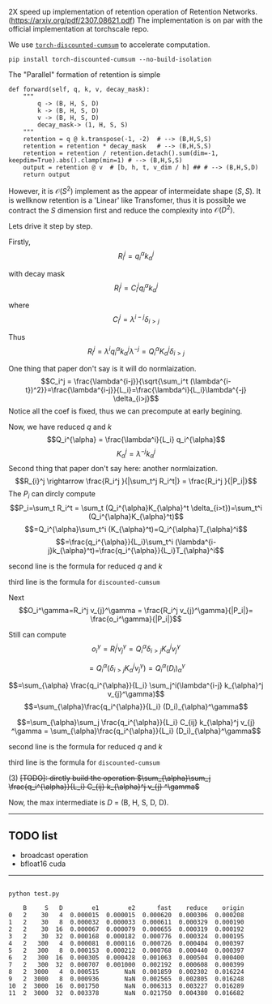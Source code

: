 
2X speed up implementation of retention operation of Retention Networks. (https://arxiv.org/pdf/2307.08621.pdf)
The implementation is on par with the official implementation at torchscale repo.

We use [`torch-discounted-cumsum`](https://github.com/toshas/torch-discounted-cumsum) to accelerate computation.

```
pip install torch-discounted-cumsum --no-build-isolation
```

The "Parallel" formation of retention is simple 
```
def forward(self, q, k, v, decay_mask):
    """
        q -> (B, H, S, D)
        k -> (B, H, S, D)
        v -> (B, H, S, D)
        decay_mask-> (1, H, S, S)
    """
    retention = q @ k.transpose(-1, -2)  # --> (B,H,S,S)
    retention = retention * decay_mask   # --> (B,H,S,S)
    retention = retention / retention.detach().sum(dim=-1, keepdim=True).abs().clamp(min=1) # --> (B,H,S,S)
    output = retention @ v  # [b, h, t, v_dim / h] ## # --> (B,H,S,D)
    return output
```

However, it is $\mathcal{O}(S^2)$ implement as the appear of intermeidate shape $(S,S)$. It is wellknow retention is a 'Linear' like Transfomer, thus it is possible we contract the $S$ dimension first and reduce the complexity into $\mathcal{O}(D^2)$.

Lets drive it step by step.

Firstly, 
$$R_{i}^j = q_i^{\alpha}k_{\alpha}^j$$


with decay mask 
$$R_{i}^j = C_i^j q_i^{\alpha}k_{\alpha}^j$$

where
$$C_i^j = \lambda^{i-j} \delta_{i>j}$$

Thus
$$R_i^j = \lambda^{i} q_i^{\alpha}k_{\alpha}^j \lambda^{-j} = Q_i^{\alpha} K_{\alpha}^j \delta_{i>j}$$

One thing that paper don't say is it will do normlaization.
$$C_i^j = \frac{\lambda^{i-j}}{\sqrt{\sum_i^t (\lambda^{i-t})^2}}=\frac{\lambda^{i-j}}{L_i}=\frac{\lambda^i}{L_i}\lambda^{-j} \delta_{i>j}$$
Notice all the coef is fixed, thus we can precompute at early begining.

Now, we have reduced $q$ and $k$
$$Q_i^{\alpha} =  \frac{\lambda^i}{L_i}  q_i^{\alpha}$$
$$K_{\alpha}^j =  \lambda^{-j} k_{\alpha}^j $$
Second thing that paper don't say here: another normlaization.
$$R_{i}^j \rightarrow \frac{R_i^j }{|\sum_t^j R_i^t|} = \frac{R_i^j }{|P_i|}$$
The $P_i$ can dircly compute
$$P_i=\sum_t R_i^t = \sum_t (Q_i^{\alpha}K_{\alpha}^t \delta_{i>t})=\sum_t^i (Q_i^{\alpha}K_{\alpha}^t)$$
$$=Q_i^{\alpha}\sum_t^i (K_{\alpha}^t)=Q_i^{\alpha}T_{\alpha}^i$$
$$=\frac{q_i^{\alpha}}{L_i}\sum_t^i (\lambda^{i-j}k_{\alpha}^t)=\frac{q_i^{\alpha}}{L_i}T_{\alpha}^i$$


second line is the formula for reduced $q$ and $k$

third line is the formula for `discounted-cumsum`

Next
$$O_i^\gamma=R_i^j v_{j}^\gamma = \frac{R_i^j v_{j}^\gamma}{|P_i|}= \frac{o_i^\gamma}{|P_i|}$$

Still can compute
$$o_i^{\gamma} = R_i^j v_{j}^\gamma = Q_i^{\alpha}\delta_{i>j}K_{\alpha}^j  v_{j}^\gamma$$

$$= Q_i^{\alpha}(\delta_{i>j} K_{\alpha}^j  v_{j}^\gamma) = Q_i^{\alpha} (D_i)_{\alpha}^\gamma $$

$$=\sum_{\alpha} \frac{q_i^{\alpha}}{L_i} \sum_j^i(\lambda^{i-j} k_{\alpha}^j  v_{j}^\gamma)$$
$$=\sum_{\alpha}\frac{q_i^{\alpha}}{L_i} (D_i)_{\alpha}^\gamma$$

$$=\sum_{\alpha}\sum_j \frac{q_i^{\alpha}}{L_i} C_{ij} k_{\alpha}^j v_{j} ^\gamma = \sum_{\alpha}\frac{q_i^{\alpha}}{L_i} (D_i)_{\alpha}^\gamma$$


second line is the formula for reduced $q$ and $k$

third line is the formula for `discounted-cumsum`

(3) ~~[TODO]: dirctly build the operation $\sum_{\alpha}\sum_j \frac{q_i^{\alpha}}{L_i} C_{ij} k_{\alpha}^j v_{j} ^\gamma$~~


Now, the max intermediate is $D$ = (B, H, S, D, D).

----
## TODO list
- broadcast operation
- bfloat16 cuda
---------------
## 
```
python test.py

    B     S   D        e1        e2      fast    reduce    origin
0   2    30   4  0.000015  0.000015  0.000620  0.000306  0.000208
1   2    30   8  0.000032  0.000033  0.000611  0.000329  0.000190
2   2    30  16  0.000067  0.000079  0.000655  0.000319  0.000192
3   2    30  32  0.000168  0.000182  0.000776  0.000324  0.000195
4   2   300   4  0.000081  0.000116  0.000726  0.000404  0.000397
5   2   300   8  0.000153  0.000212  0.000768  0.000440  0.000397
6   2   300  16  0.000305  0.000428  0.001063  0.000504  0.000400
7   2   300  32  0.000707  0.001000  0.002192  0.000608  0.000399
8   2  3000   4  0.000515       NaN  0.001859  0.002302  0.016224
9   2  3000   8  0.000936       NaN  0.002565  0.002805  0.016248
10  2  3000  16  0.001750       NaN  0.006313  0.003227  0.016289
11  2  3000  32  0.003378       NaN  0.021750  0.004380  0.016682
```
